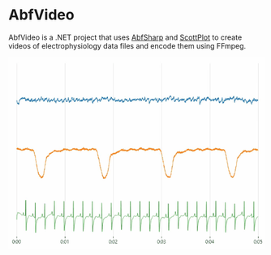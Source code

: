 # AbfVideo

AbfVideo is a .NET project that uses [AbfSharp](https://github.com/swharden/AbfSharp) and [ScottPlot](https://scottplot.net) to create videos of electrophysiology data files and encode them using FFmpeg.

![](dev/demo.gif)